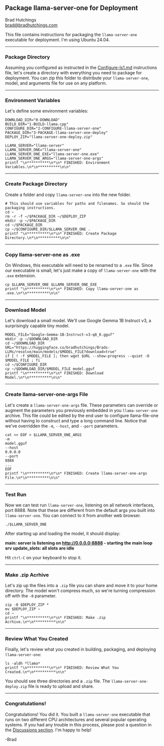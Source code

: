## Package llama-server-one for Deployment

Brad Hutchings<br/>
brad@bradhutchings.com

This file contains instructions for packaging the `llama-server-one` executable for deployment. I'm using Ubuntu 24.04.

---
### Package Directory
Assuming you configured as instructed in the [Configure-ls1.md](Configure-ls1.md) instructions file, let's create a directory with everything you need to package for deployment. You can zip this folder to distribute your `llama-server-one`, model, and arguments file for use on any platform. 

---
### Environment Variables
Let's define some environment variables:
```
DOWNLOAD_DIR="0-DOWNLOAD"
BUILD_DIR="1-BUILD-llama.cpp"
CONFIGURE_DIR="2-CONFIGURE-llama-server-one"
PACKAGE_DIR="3-PACKAGE-llama-server-one-deploy"
DEPLOY_ZIP="llama-server-one-deploy.zip"

LLAMA_SERVER="llama-server"
LLAMA_SERVER_ONE="llama-server-one"
LLAMA_SERVER_ONE_EXE="llama-server-one.exe"
LLAMA_SERVER_ONE_ARGS="llama-server-one-args"
printf "\n**********\n*\n* FINISHED: Environment Variables.\n*\n**********\n\n"
```

---
### Create Package Directory
Create a folder and copy `llama-server-one` into the new folder.
```
# This should use variables for paths and filenames. So should the packaging instructions.
cd ~
rm -r -f ~/$PACKAGE_DIR ~/$DEPLOY_ZIP
mkdir -p ~/$PACKAGE_DIR
cd ~/$PACKAGE_DIR
cp ~/$CONFIGURE_DIR/$LLAMA_SERVER_ONE .
printf "\n**********\n*\n* FINISHED: Create Package Directory.\n*\n**********\n\n"
```

---
### Copy llama-server-one as .exe

On Windows, this executable will need to be renamed to a `.exe` file. Since our executable is small, let's just make a copy of `llama-server-one` with the `.exe` extension.

```
cp $LLAMA_SERVER_ONE $LLAMA_SERVER_ONE_EXE
printf "\n**********\n*\n* FINISHED: Copy llama-server-one as .exe.\n*\n**********\n\n"
```

---
### Download Model

Let's download a small model. We'll use Google Gemma 1B Instruct v3, a surprisingly capable tiny model.
```
MODEL_FILE="Google-Gemma-1B-Instruct-v3-q8_0.gguf"
mkdir -p ~/$DOWNLOAD_DIR
cd ~/$DOWNLOAD_DIR
URL="https://huggingface.co/bradhutchings/Brads-LLMs/resolve/main/models/$MODEL_FILE?download=true"
if [ ! -f $MODEL_FILE ]; then wget $URL --show-progress --quiet -O $MODEL_FILE ; fi
cd ~/$CONFIGURE_DIR
cp ~/$DOWNLOAD_DIR/$MODEL_FILE model.gguf
printf "\n**********\n*\n* FINISHED: Download Model.\n*\n**********\n\n"
```

---
### Create llama-server-one-args File

Let's create a `llama-server-one-args` file. These parameters can override or augment the parameters you previously embedded in you `llama-server-one` archive. This file could be edited by the end user to configure llama-file-one without having to construct and type a long command line. Notice that we've overridden the `-m`, `--host`, and `--port` parameters.
```
cat << EOF > $LLAMA_SERVER_ONE_ARGS
-m
model.gguf
--host
0.0.0.0
--port
8888
...
EOF
printf "\n**********\n*\n* FINISHED: Create llama-server-one-args File.\n*\n**********\n\n"
```

---
### Test Run

Now we can test run `llama-server-one`, listening on all network interfaces, port 8888. Note that these are different from the default args you built into `llama-server-one`. You can connect to it from another web browser.
```
./$LLAMA_SERVER_ONE
```

After starting up and loading the model, it should display:

**main: server is listening on http://0.0.0.0:8888 - starting the main loop**<br/>
**srv  update_slots: all slots are idle**

Hit `ctrl-C` on your keyboard to stop it.

---
### Make .zip Acrhive

Let's zip up the files into a `.zip` file you can share and move it to your home directory. The model won't compress much, so we're turning compression off with the `-0` parameter.

```
zip -0 $DEPLOY_ZIP *
mv $DEPLOY_ZIP ~
cd ~
printf "\n**********\n*\n* FINISHED: Make .zip Acrhive.\n*\n**********\n\n"
```

---
### Review What You Created
Finally, let's review what you created in building, packaging, and deploying `llama-server-one`:
```
ls -aldh *llama*
printf "\n**********\n*\n* FINISHED: Review What You Created.\n*\n**********\n\n"
```

You should see three directories and a `.zip` file. The `llama-server-one-deploy.zip` file is ready to upload and share.

---
### Congratulations!

Congratulations! You did it. You built a `llama-server-one` executable that runs on two different CPU architectures and several popular operating systems. If you had any trouble in this process, please post a question in the [Discussions section](https://github.com/BradHutchings/llama-server-one/discussions). I'm happy to help!

-Brad

